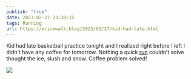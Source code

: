 ```yaml
---
publish: "true"
date: 2023-02-27 23:38:15
tags: Running
url: https://ericmwalk.blog/2023/02/27/kid-had-late.html
---
```


Kid had late basketball practice tonight and I realized right before I left I didn’t have any coffee for tomorrow. Nothing a quick [run](http://www.strava.com/activities/8634126114) couldn’t solve thought the ice, slush and snow. Coffee problem solved!


![](https://ericmwalk.blog/uploads/2023/4a603adc11.jpg)